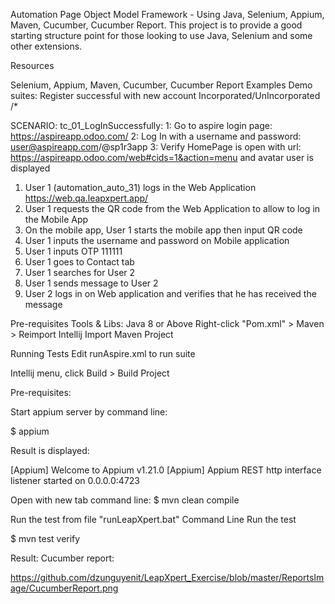 Automation Page Object Model Framework - Using Java, Selenium, Appium, Maven, Cucumber, Cucumber Report. This project is to provide a good starting structure point for those looking to use Java, Selenium and some other extensions.

Resources

Selenium, Appium, Maven, Cucumber, Cucumber Report Examples Demo suites: Register successful with new account Incorporated/UnIncorporated /*

SCENARIO: tc_01_LogInSuccessfully: 1: Go to aspire login page: https://aspireapp.odoo.com/ 2: Log In with a username and password: user@aspireapp.com/@sp1r3app 3: Verify HomePage is open with url: https://aspireapp.odoo.com/web#cids=1&action=menu and avatar user is displayed

1. User 1 (automation_auto_31) logs in the Web Application https://web.qa.leapxpert.app/ 
2. User 1 requests the QR code from the Web Application to allow to log in the Mobile App 
3. On the mobile app, User 1 starts the mobile app then input QR code 
4. User 1 inputs the username and password on Mobile application 
5. User 1 inputs OTP 111111 
6. User 1 goes to Contact tab 
7. User 1 searches for User 2
8. User 1 sends message to User 2 
9. User 2 logs in on Web application and verifies that he has received the message

Pre-requisites Tools & Libs: Java 8 or Above Right-click "Pom.xml" > Maven > Reimport Intellij Import Maven Project

Running Tests Edit runAspire.xml to run suite

Intellij menu, click Build > Build Project

Pre-requisites:

Start appium server by command line:

$ appium

Result is displayed:

[Appium] Welcome to Appium v1.21.0
[Appium] Appium REST http interface listener started on 0.0.0.0:4723

Open with new tab command line:
$ mvn clean compile

Run the test from file "runLeapXpert.bat"
Command Line Run the test

$ mvn test verify

Result:
Cucumber report: 

https://github.com/dzunguyenit/LeapXpert_Exercise/blob/master/ReportsImage/CucumberReport.png